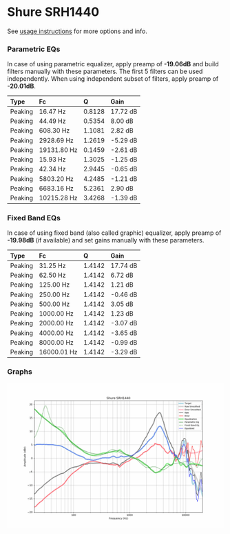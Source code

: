 # Shure SRH1440
See [usage instructions](https://github.com/jaakkopasanen/AutoEq#usage) for more options and info.

### Parametric EQs
In case of using parametric equalizer, apply preamp of **-19.06dB** and build filters manually
with these parameters. The first 5 filters can be used independently.
When using independent subset of filters, apply preamp of **-20.01dB**.

| Type    | Fc          |      Q | Gain     |
|:--------|:------------|:-------|:---------|
| Peaking | 16.47 Hz    | 0.8128 | 17.72 dB |
| Peaking | 44.49 Hz    | 0.5354 | 8.00 dB  |
| Peaking | 608.30 Hz   | 1.1081 | 2.82 dB  |
| Peaking | 2928.69 Hz  | 1.2619 | -5.29 dB |
| Peaking | 19131.80 Hz | 0.1459 | -2.61 dB |
| Peaking | 15.93 Hz    | 1.3025 | -1.25 dB |
| Peaking | 42.34 Hz    | 2.9445 | -0.65 dB |
| Peaking | 5803.20 Hz  | 4.2485 | -1.21 dB |
| Peaking | 6683.16 Hz  | 5.2361 | 2.90 dB  |
| Peaking | 10215.28 Hz | 3.4268 | -1.39 dB |

### Fixed Band EQs
In case of using fixed band (also called graphic) equalizer, apply preamp of **-19.98dB**
(if available) and set gains manually with these parameters.

| Type    | Fc          |      Q | Gain     |
|:--------|:------------|:-------|:---------|
| Peaking | 31.25 Hz    | 1.4142 | 17.74 dB |
| Peaking | 62.50 Hz    | 1.4142 | 6.72 dB  |
| Peaking | 125.00 Hz   | 1.4142 | 1.21 dB  |
| Peaking | 250.00 Hz   | 1.4142 | -0.46 dB |
| Peaking | 500.00 Hz   | 1.4142 | 3.05 dB  |
| Peaking | 1000.00 Hz  | 1.4142 | 1.23 dB  |
| Peaking | 2000.00 Hz  | 1.4142 | -3.07 dB |
| Peaking | 4000.00 Hz  | 1.4142 | -3.65 dB |
| Peaking | 8000.00 Hz  | 1.4142 | -0.99 dB |
| Peaking | 16000.01 Hz | 1.4142 | -3.29 dB |

### Graphs
![](./Shure%20SRH1440.png)